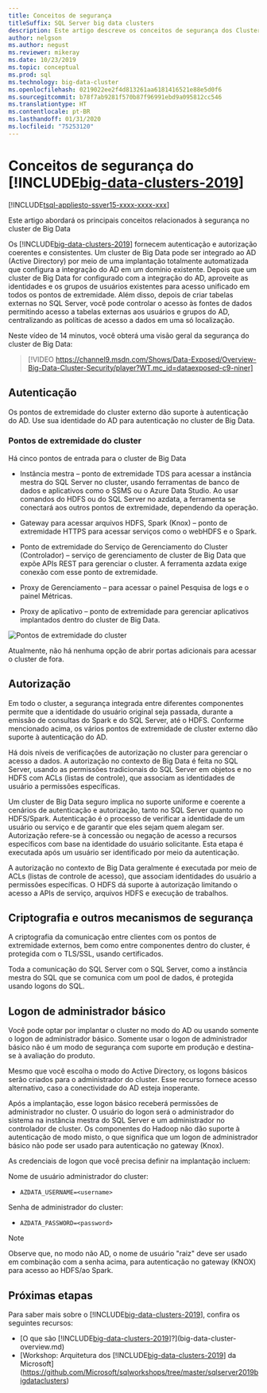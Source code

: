 ```yaml
---
title: Conceitos de segurança
titleSuffix: SQL Server big data clusters
description: Este artigo descreve os conceitos de segurança dos Clusters de Big Data do SQL Server. Esse conteúdo inclui a descrição dos pontos de extremidade e da autenticação do cluster.
author: nelgson
ms.author: negust
ms.reviewer: mikeray
ms.date: 10/23/2019
ms.topic: conceptual
ms.prod: sql
ms.technology: big-data-cluster
ms.openlocfilehash: 0219022ee2f4d813261aa6181416521e88e5d0f6
ms.sourcegitcommit: b78f7ab9281f570b87f96991ebd9a095812cc546
ms.translationtype: HT
ms.contentlocale: pt-BR
ms.lasthandoff: 01/31/2020
ms.locfileid: "75253120"
---
```

# <a name="security-concepts-for-big-data-clusters-2019"></a>Conceitos de segurança do [!INCLUDE[big-data-clusters-2019](../includes/ssbigdataclusters-ss-nover.md)]

[!INCLUDE[tsql-appliesto-ssver15-xxxx-xxxx-xxx](../includes/tsql-appliesto-ssver15-xxxx-xxxx-xxx.md)]

Este artigo abordará os principais conceitos relacionados à segurança no cluster de Big Data

Os [!INCLUDE[big-data-clusters-2019](../includes/ssbigdataclusters-ss-nover.md)] fornecem autenticação e autorização coerentes e consistentes. Um cluster de Big Data pode ser integrado ao AD (Active Directory) por meio de uma implantação totalmente automatizada que configura a integração do AD em um domínio existente. Depois que um cluster de Big Data for configurado com a integração do AD, aproveite as identidades e os grupos de usuários existentes para acesso unificado em todos os pontos de extremidade. Além disso, depois de criar tabelas externas no SQL Server, você pode controlar o acesso às fontes de dados permitindo acesso a tabelas externas aos usuários e grupos do AD, centralizando as políticas de acesso a dados em uma só localização.

Neste vídeo de 14 minutos, você obterá uma visão geral da segurança do cluster de Big Data:

> [!VIDEO https://channel9.msdn.com/Shows/Data-Exposed/Overview-Big-Data-Cluster-Security/player?WT.mc_id=dataexposed-c9-niner]


## <a name="authentication"></a>Autenticação

Os pontos de extremidade do cluster externo dão suporte à autenticação do AD. Use sua identidade do AD para autenticação no cluster de Big Data.

### <a name="cluster-endpoints"></a>Pontos de extremidade do cluster

Há cinco pontos de entrada para o cluster de Big Data

* Instância mestra – ponto de extremidade TDS para acessar a instância mestra do SQL Server no cluster, usando ferramentas de banco de dados e aplicativos como o SSMS ou o Azure Data Studio. Ao usar comandos do HDFS ou do SQL Server no azdata, a ferramenta se conectará aos outros pontos de extremidade, dependendo da operação.

* Gateway para acessar arquivos HDFS, Spark (Knox) – ponto de extremidade HTTPS para acessar serviços como o webHDFS e o Spark.

* Ponto de extremidade do Serviço de Gerenciamento do Cluster (Controlador) – serviço de gerenciamento de cluster de Big Data que expõe APIs REST para gerenciar o cluster. A ferramenta azdata exige conexão com esse ponto de extremidade.

* Proxy de Gerenciamento – para acessar o painel Pesquisa de logs e o painel Métricas.

* Proxy de aplicativo – ponto de extremidade para gerenciar aplicativos implantados dentro do cluster de Big Data.

![Pontos de extremidade do cluster](media/concept-security/cluster_endpoints.png)

Atualmente, não há nenhuma opção de abrir portas adicionais para acessar o cluster de fora.

## <a name="authorization"></a>Autorização

Em todo o cluster, a segurança integrada entre diferentes componentes permite que a identidade do usuário original seja passada, durante a emissão de consultas do Spark e do SQL Server, até o HDFS. Conforme mencionado acima, os vários pontos de extremidade de cluster externo dão suporte à autenticação do AD.

Há dois níveis de verificações de autorização no cluster para gerenciar o acesso a dados. A autorização no contexto de Big Data é feita no SQL Server, usando as permissões tradicionais do SQL Server em objetos e no HDFS com ACLs (listas de controle), que associam as identidades de usuário a permissões específicas.

Um cluster de Big Data seguro implica no suporte uniforme e coerente a cenários de autenticação e autorização, tanto no SQL Server quanto no HDFS/Spark. Autenticação é o processo de verificar a identidade de um usuário ou serviço e de garantir que eles sejam quem alegam ser. Autorização refere-se à concessão ou negação de acesso a recursos específicos com base na identidade do usuário solicitante. Esta etapa é executada após um usuário ser identificado por meio da autenticação.

A autorização no contexto de Big Data geralmente é executada por meio de ACLs (listas de controle de acesso), que associam identidades do usuário a permissões específicas. O HDFS dá suporte à autorização limitando o acesso a APIs de serviço, arquivos HDFS e execução de trabalhos.

## <a name="encryption-and-other-security-mechanisms"></a>Criptografia e outros mecanismos de segurança

A criptografia da comunicação entre clientes com os pontos de extremidade externos, bem como entre componentes dentro do cluster, é protegida com o TLS/SSL, usando certificados.

Toda a comunicação do SQL Server com o SQL Server, como a instância mestra do SQL que se comunica com um pool de dados, é protegida usando logons do SQL.

## <a name="basic-administrator-login"></a>Logon de administrador básico

Você pode optar por implantar o cluster no modo do AD ou usando somente o logon de administrador básico. Somente usar o logon de administrador básico não é um modo de segurança com suporte em produção e destina-se à avaliação do produto.

Mesmo que você escolha o modo do Active Directory, os logons básicos serão criados para o administrador do cluster. Esse recurso fornece acesso alternativo, caso a conectividade do AD esteja inoperante.

Após a implantação, esse logon básico receberá permissões de administrador no cluster. O usuário do logon será o administrador do sistema na instância mestra do SQL Server e um administrador no controlador de cluster.
Os componentes do Hadoop não dão suporte à autenticação de modo misto, o que significa que um logon de administrador básico não pode ser usado para autenticação no gateway (Knox).

As credenciais de logon que você precisa definir na implantação incluem:

Nome de usuário administrador do cluster:
 + `AZDATA_USERNAME=<username>`

Senha de administrador do cluster:  
 + `AZDATA_PASSWORD=<password>`

> [!NOTE]
> Observe que, no modo não AD, o nome de usuário "raiz" deve ser usado em combinação com a senha acima, para autenticação no gateway (KNOX) para acesso ao HDFS/ao Spark.

## <a name="next-steps"></a>Próximas etapas

Para saber mais sobre o [!INCLUDE[big-data-clusters-2019](../includes/ssbigdataclusters-ss-nover.md)], confira os seguintes recursos:

- [O que são [!INCLUDE[big-data-clusters-2019](../includes/ssbigdataclusters-ver15.md)]?](big-data-cluster-overview.md)
- [Workshop: Arquitetura dos [!INCLUDE[big-data-clusters-2019](../includes/ssbigdataclusters-ss-nover.md)] da Microsoft](https://github.com/Microsoft/sqlworkshops/tree/master/sqlserver2019bigdataclusters)
